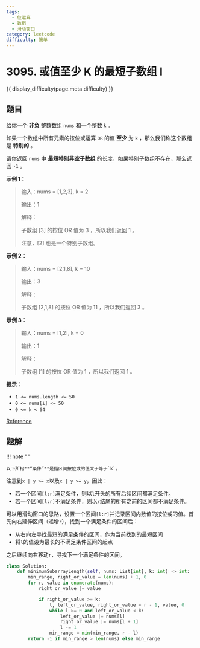 ```yaml
---
tags:
  - 位运算
  - 数组
  - 滑动窗口
category: leetcode
difficulty: 简单
---
```


# 3095. 或值至少 K 的最短子数组 I

{{ display_difficulty(page.meta.difficulty) }}

## 题目

给你一个 **非负** 整数数组 `nums` 和一个整数 `k` 。

如果一个数组中所有元素的按位或运算 `OR` 的值 **至少** 为 `k` ，那么我们称这个数组是 **特别的** 。

请你返回 `nums` 中 **最短特别非空子数组** 的长度，如果特别子数组不存在，那么返回 `-1` 。

**示例 1：**

> 输入：nums = [1,2,3], k = 2
>
> 输出：1
>
> 解释：
>
> 子数组 [3] 的按位 OR 值为 3 ，所以我们返回 1 。
>
> 注意，[2] 也是一个特别子数组。

**示例 2：**

> 输入：nums = [2,1,8], k = 10
>
> 输出：3
>
> 解释：
>
> 子数组 [2,1,8] 的按位 OR 值为 11 ，所以我们返回 3 。

**示例 3：**

> 输入：nums = [1,2], k = 0
>
> 输出：1
>
> 解释：
>
> 子数组 [1] 的按位 OR 值为 1 ，所以我们返回 1 。

**提示：**

* `1 <= nums.length <= 50`
* `0 <= nums[i] <= 50`
* `0 <= k < 64`

[Reference](https://leetcode.cn/problems/shortest-subarray-with-or-at-least-k-i)

## 题解

!!! note ""

    以下所指**“条件”**是指区间按位或的值大于等于`k`。

注意到`x | y >= x`以及`x | y >= y`，因此：

* 若一个区间`[l:r]`满足条件，则以`l`开头的所有后续区间都满足条件。
* 若一个区间`[l:r]`不满足条件，则以`r`结尾的所有之前的区间都不满足条件。

可以用滑动窗口的思路，设置一个区间`[l:r]`并记录区间内数值的按位或的值。首先向右延伸区间（递增`r`），找到一个满足条件的区间后：

* 从右向左寻找最短的满足条件的区间，作为当前找到的最短区间
* 将`l`的值设为最长的不满足条件区间的起点

之后继续向右移动`r`，寻找下一个满足条件的区间。

```python
class Solution:
    def minimumSubarrayLength(self, nums: List[int], k: int) -> int:
        min_range, right_or_value = len(nums) + 1, 0
        for r, value in enumerate(nums):
            right_or_value |= value

            if right_or_value >= k:
                l, left_or_value, right_or_value = r - 1, value, 0
                while l >= 0 and left_or_value < k:
                    left_or_value |= nums[l]
                    right_or_value |= nums[l + 1]
                    l -= 1
                min_range = min(min_range, r - l)
        return -1 if min_range > len(nums) else min_range
```
